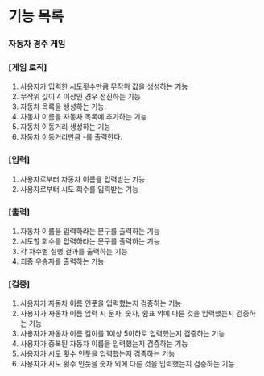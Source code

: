 # 기능 목록
### 자동차 경주 게임 

### [게임 로직]
1. 사용자가 입력한 시도횟수만큼 무작위 값을 생성하는 기능
2. 무작위 값이 4 이상인 경우 전진하는 기능
3. 자동차 목록을 생성하는 기능.
4. 자동차 이름을 자동차 목록에 추가하는 기능
5. 자동차 이동거리 생성하는 기능
6. 자동차 이동거리만큼 -를 출력한다.

### [입력]
1. 사용자로부터 자동차 이름을 입력받는 기능
2. 사용자로부터 시도 회수를 입력받는 기능 

### [출력]
1. 자동차 이름을 입력하라는 문구를 출력하는 기능
2. 시도할 회수를 입력하라는 문구를 출력하는 기능
3. 각 차수별 실행 결과를 출력하는 기능 
4. 최종 우승자를 출력하는 기능

### [검증]
1. 사용자가 자동차 이름 인풋을 입력했는지 검증하는 기능
2. 사용자가 자동차 이름 입력 시 문자, 숫자, 쉼표 외에 다른 것을 입력했는지 검증하는 기능 
3. 사용자가 자동차 이름 길이를 1이상 5이하로 입력했는지 검증하는 기능
4. 사용자가 중복된 자동차 이름을 입력했는지 검증하는 기능
5. 사용자가 시도 횟수 인풋을 입력했는지 검증하는 기능
6. 사용자가 시도 횟수 인풋을 숫자 외에 다른 것을 입력했는지 검증하는 기능 

